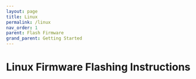```yaml
---
layout: page
title: Linux
permalink: /linux
nav_order: 1
parent: Flash Firmware
grand_parent: Getting Started
---
```

# Linux Firmware Flashing Instructions
